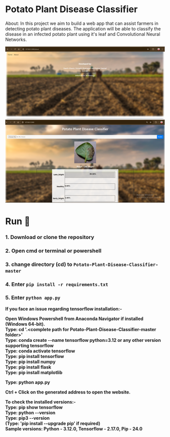# Potato Plant Disease Classifier
About: In this project we aim to build a web app that can assist farmers in detecting potato plant diseases. The application will be able to classify the disease in an infected potato plant using it's leaf and Convolutional Neural Networks.<br>

<img width="1439" alt="Screenshot 1" src="Documentation/Website_Image_1.png">

<img width="1439" alt="Screenshot 2" src="Documentation/Website_Image_2.png">



# Run 🎯
### 1. Download or clone the repository
### 2. Open cmd or terminal or powershell
### 3. change directory (cd) to `Potato-Plant-Disease-Classifier-master`
### 4. Enter `pip install -r requirements.txt`
### 5. Enter `python app.py`

**If you face an issue regarding tensorflow installation:-** <br>

**Open Windows Powershell from Anaconda Navigator if installed (Windows 64-bit).** <br>
**Type: cd '.\<complete path for Potato-Plant-Disease-Classifier-master folder>\'** <br>
**Type: conda create --name tensorflow python=3.12  or any other version supporting tensorflow** <br>
**Type: conda activate tensorflow** <br>
**Type: pip install tensorflow** <br>
**Type: pip install numpy** <br>
**Type: pip install flask** <br>
**Type: pip install matplotlib** <br>

**Type: python app.py** <br>

**Ctrl + Click on the generated address to open the website.** <br>

**To check the installed versions:-** <br>
**Type: pip show tensorflow** <br>
**Type: python --version** <br>
**Type: pip3 --version** <br>
**(Type:  'pip install --upgrade pip' if required)** <br>
**Sample versions: Python - 3.12.0, Tensorflow - 2.17.0, Pip - 24.0** <br>





